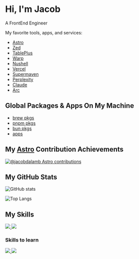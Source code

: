 # Hi, I'm Jacob

A FrontEnd Engineer

My favorite tools, apps, and services: 
- [Astro](https://astro.build/)
- [Zed](https://astro.build/)
- [TablePlus](https://tableplus.com/)
- [Warp](https://www.warp.dev/)
- [Nushell](https://www.nushell.sh/)
- [Vercel](https://vercel.com/)
- [Supermaven](https://supermaven.com/)
- [Perplexity](https://www.perplexity.ai/)
- [Claude](https://claude.ai/)
- [Arc](https://arc.net/)

## Global Packages & Apps On My Machine

- [brew pkgs](https://gist.github.com/jacobdalamb/c78ec2de742a2044eb37e196e26d6152)
- [pnpm pkgs](https://gist.github.com/jacobdalamb/6d5a496e5b38373d7c37f5098b78ac0a)
- [bun pkgs](https://gist.github.com/jacobdalamb/501c9c7fa029801e72d2328c06280d18)
- [apps](https://gist.github.com/jacobdalamb/57a442c95e868894e657202d2feb2a8f)

## My [Astro](https://astro.build/) Contribution Achievements

[![@jacobdalamb Astro contributions](https://astro.badg.es/v2/contributor/jacobdalamb.svg)](https://astro.badg.es/contributor/jacobdalamb/)

## My GitHub Stats

![GitHub stats](https://github-readme-stats.vercel.app/api?username=jacobdalamb&theme=onedark)

![Top Langs](https://github-readme-stats.vercel.app/api/top-langs/?username=jacobdalamb&layout=compact&theme=onedark)

## My Skills

<a href="https://sayhub.me#gh-light-mode-only">
  <img src="https://skillicons.dev/icons?i=html,css,js,ts,rust,c,nodejs,astro,svelte,express,tailwind,git,md,vscode,github,vercel,python,bun,swift,php,jquery&theme=light" />
</a>
<a href="https://sayhub.me#gh-dark-mode-only">
  <img src="https://skillicons.dev/icons?i=html,css,js,ts,rust,c,nodejs,astro,svelte,express,tailwind,git,md,vscode,github,vercel,python,bun,swift,php,jquery&theme=dark" />
</a>

### Skills to learn

<a href="https://sayhub.me#gh-light-mode-only">
  <img src="https://skillicons.dev/icons?i=go,zig,haskell,hono&theme=light" />
</a>
<a href="https://sayhub.me#gh-dark-mode-only">
  <img src="https://skillicons.dev/icons?i=go,zig,haskell,hono&theme=dark" />
</a>
